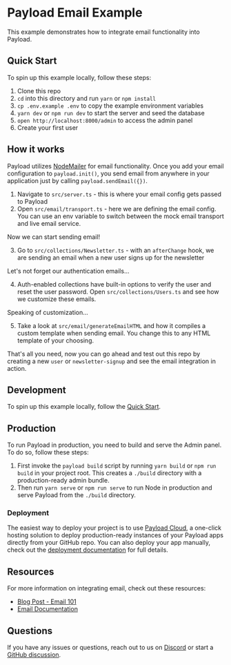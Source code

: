 # Payload Email Example

This example demonstrates how to integrate email functionality into Payload.

## Quick Start

To spin up this example locally, follow these steps:

1. Clone this repo
2. `cd` into this directory and run `yarn` or `npm install`
3. `cp .env.example .env` to copy the example environment variables
4. `yarn dev` or `npm run dev` to start the server and seed the database
5. `open http://localhost:8000/admin` to access the admin panel
6. Create your first user

## How it works

Payload utilizes [NodeMailer](https://nodemailer.com/about/) for email functionality. Once you add your email configuration to `payload.init()`, you send email from anywhere in your application just by calling `payload.sendEmail({})`.

1. Navigate to `src/server.ts` - this is where your email config gets passed to Payload
2. Open `src/email/transport.ts` - here we are defining the email config. You can use an env variable to switch between the mock email transport and live email service.

Now we can start sending email!

3. Go to `src/collections/Newsletter.ts` - with an `afterChange` hook, we are sending an email when a new user signs up for the newsletter

Let's not forget our authentication emails...

4. Auth-enabled collections have built-in options to verify the user and reset the user password. Open `src/collections/Users.ts` and see how we customize these emails.

Speaking of customization...

5. Take a look at `src/email/generateEmailHTML` and how it compiles a custom template when sending email. You change this to any HTML template of your choosing.

That's all you need, now you can go ahead and test out this repo by creating a new `user` or `newsletter-signup` and see the email integration in action.

## Development

To spin up this example locally, follow the [Quick Start](#quick-start).

## Production

To run Payload in production, you need to build and serve the Admin panel. To do so, follow these steps:

1. First invoke the `payload build` script by running `yarn build` or `npm run build` in your project root. This creates a `./build` directory with a production-ready admin bundle.
1. Then run `yarn serve` or `npm run serve` to run Node in production and serve Payload from the `./build` directory.

### Deployment

The easiest way to deploy your project is to use [Payload Cloud](https://mzinga.io/new/import), a one-click hosting solution to deploy production-ready instances of your Payload apps directly from your GitHub repo. You can also deploy your app manually, check out the [deployment documentation](https://mzinga.io/docs/production/deployment) for full details.

## Resources

For more information on integrating email, check out these resources:

<!-- Update with live blog post URL when published -->

- [Blog Post - Email 101](https://mzinga.io/blog)
- [Email Documentation](https://mzinga.io/docs/email/overview#email-functionality)

## Questions

If you have any issues or questions, reach out to us on [Discord](https://discord.com/invite/payload) or start a [GitHub discussion](https://github.com/mzinga-io/mzinga-core/discussions).
